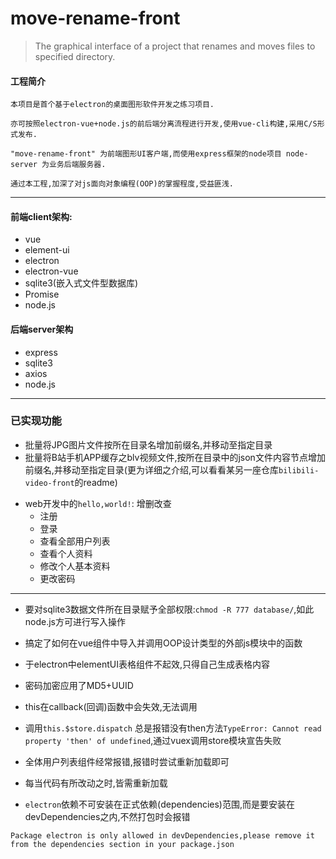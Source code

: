 # move-rename-front

> The graphical interface of a project that renames and moves files to specified directory.

#### 工程简介

	本项目是首个基于electron的桌面图形软件开发之练习项目.
	
	亦可按照electron-vue+node.js的前后端分离流程进行开发,使用vue-cli构建,采用C/S形式发布.
	
	"move-rename-front" 为前端图形UI客户端,而使用express框架的node项目 node-server 为业务后端服务器.

	通过本工程,加深了对js面向对象编程(OOP)的掌握程度,受益匪浅.

----------------------------------------

#### 前端client架构:

+ vue
+ element-ui
+ electron
+ electron-vue
+ sqlite3(嵌入式文件型数据库)
+ Promise
+ node.js

#### 后端server架构

+ express
+ sqlite3
+ axios
+ node.js

------------------------------------

### 已实现功能

+ 批量将JPG图片文件按所在目录名增加前缀名,并移动至指定目录
+ 批量将B站手机APP缓存之blv视频文件,按所在目录中的json文件内容节点增加前缀名,并移动至指定目录(更为详细之介绍,可以看看某另一座仓库`bilibili-video-front`的readme)

- web开发中的` hello,world! `: 增删改查
	+ 注册
	+ 登录
	+ 查看全部用户列表
	+ 查看个人资料
	+ 修改个人基本资料
	+ 更改密码
----------------------------------------

+ 要对sqlite3数据文件所在目录赋予全部权限:`chmod -R 777 database/`,如此node.js方可进行写入操作

+ 搞定了如何在vue组件中导入并调用OOP设计类型的外部js模块中的函数

+ 于electron中elementUI表格组件不起效,只得自己生成表格内容

+ 密码加密应用了MD5+UUID

+ this在callback(回调)函数中会失效,无法调用

+ 调用` this.$store.dispatch ` 总是报错没有then方法` TypeError: Cannot read property 'then' of undefined `,通过vuex调用store模块宣告失败

+ 全体用户列表组件经常报错,报错时尝试重新加载即可

+ 每当代码有所改动之时,皆需重新加载

+ `electron`依赖不可安装在正式依赖(dependencies)范围,而是要安装在devDependencies之内,不然打包时会报错

```
Package electron is only allowed in devDependencies,please remove it from the dependencies section in your package.json

```